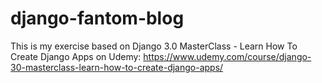 # django-fantom-blog
This is my exercise based on Django 3.0 MasterClass - Learn How To Create Django Apps on Udemy: https://www.udemy.com/course/django-30-masterclass-learn-how-to-create-django-apps/

